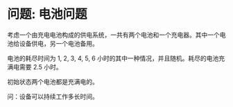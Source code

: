 
# 问题: 电池问题

考虑一个由充电电池构成的供电系统，一共有两个电池和一个充电器。其中一个电池给设备供电，另一个电池备用。

电池的耗尽时间为 1, 2, 3, 4, 5, 6 小时的其中一种情况，并且随机。耗尽的电池充满电需要 2.5 小时。

初始状态两个电池都是充满电的。

问：设备可以持续工作多长时间。

